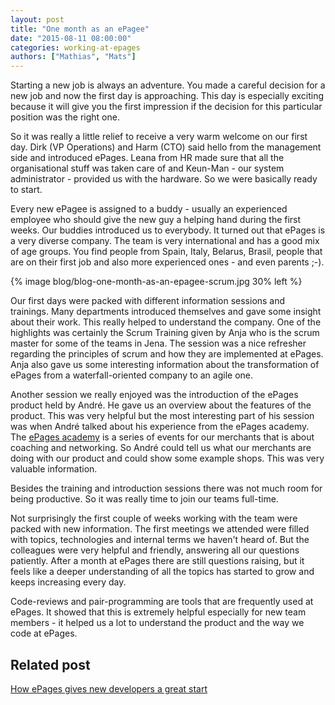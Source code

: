 ```yaml
---
layout: post
title: "One month as an ePagee"
date: "2015-08-11 08:00:00"
categories: working-at-epages
authors: ["Mathias", "Mats"]
---
```


Starting a new job is always an adventure. You made a careful decision for a new job and now the first day is approaching. This day is especially exciting because it will give you the first impression if the decision for this particular position was the right one.

So it was really a little relief to receive a very warm welcome on our first day. Dirk (VP Operations) and Harm (CTO) said hello from the management side and introduced ePages. Leana from HR made sure that all the organisational stuff was taken care of and Keun-Man - our system administrator - provided us with the hardware. So we were basically ready to start.

Every new ePagee is assigned to a buddy - usually an experienced employee who should give the new guy a helping hand during the first weeks. Our buddies introduced us to everybody. It turned out that ePages is a very diverse company. The team is very international and has a good mix of age groups. You find people from Spain, Italy, Belarus, Brasil, people that are on their first job and also more experienced ones - and even parents ;-).

{% image blog/blog-one-month-as-an-epagee-scrum.jpg 30% left %}

Our first days were packed with different information sessions and trainings. Many departments introduced themselves and gave some insight about their work. This really helped to understand the company. One of the highlights was certainly the Scrum Training given by Anja who is the scrum master for some of the teams in Jena. The session was a nice refresher regarding the principles of scrum and how they are implemented at ePages. Anja also gave us some interesting information about the transformation of ePages from a waterfall-oriented company to an agile one.

Another session we really enjoyed was the introduction of the ePages product held by André. He gave us an overview about the features of the product. This was very helpful but the most interesting part of his session was when André talked about his experience from the ePages academy. The [ePages academy](http://www.ePages.com/academy/en/) is a series of events for our merchants that is about coaching and networking. So André could tell us what our merchants are doing with our product and could show some example shops. This was very valuable information.

Besides the training and introduction sessions there was not much room for being productive. So it was really time to join our teams full-time.

Not surprisingly the first couple of weeks working with the team were packed with new information. The first meetings we attended were filled with topics, technologies and internal terms we haven't heard of. But the colleagues were very helpful and friendly, answering all our questions patiently. After a month at ePages there are still questions raising, but it feels like a deeper understanding of all the topics has started to grow and keeps increasing every day.

Code-reviews and pair-programming are tools that are frequently used at ePages. It showed that this is extremely helpful especially for new team members - it helped us a lot to understand the product and the way we code at ePages.

## Related post

[How ePages gives new developers a great start](https://developer.epages.com/blog/2015/07/07/employee-induction-programme.html)
